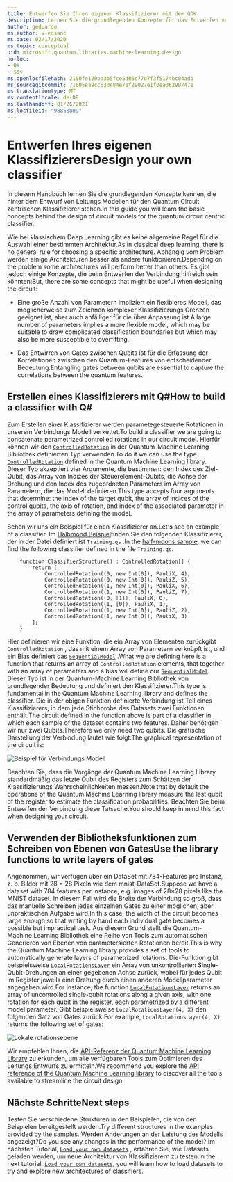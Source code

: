 ```yaml
---
title: Entwerfen Sie Ihren eigenen Klassifizierer mit dem QDK
description: Lernen Sie die grundlegenden Konzepte für das Entwerfen von Verbindungs Modellen für den Quantum Circuit zentrierten Klassifizierer kennen.
author: geduardo
ms.author: v-edsanc
ms.date: 02/17/2020
ms.topic: conceptual
uid: microsoft.quantum.libraries.machine-learning.design
no-loc:
- Q#
- $$v
ms.openlocfilehash: 2100fe120ba3b5fce5d06e77d7f3f5174bc04adb
ms.sourcegitcommit: 71605ea9cc630e84e7ef29027e1f0ea06299747e
ms.translationtype: MT
ms.contentlocale: de-DE
ms.lasthandoff: 01/26/2021
ms.locfileid: "98858809"
---
```

# <a name="design-your-own-classifier"></a><span data-ttu-id="62b00-103">Entwerfen Ihres eigenen Klassifizierers</span><span class="sxs-lookup"><span data-stu-id="62b00-103">Design your own classifier</span></span>

<span data-ttu-id="62b00-104">In diesem Handbuch lernen Sie die grundlegenden Konzepte kennen, die hinter dem Entwurf von Leitungs Modellen für den Quantum Circuit zentrischen Klassifizierer stehen.</span><span class="sxs-lookup"><span data-stu-id="62b00-104">In this guide you will learn the basic concepts behind the design of circuit models for the quantum circuit centric classifier.</span></span>

<span data-ttu-id="62b00-105">Wie bei klassischem Deep Learning gibt es keine allgemeine Regel für die Auswahl einer bestimmten Architektur.</span><span class="sxs-lookup"><span data-stu-id="62b00-105">As in classical deep learning, there is no general rule for choosing a specific architecture.</span></span> <span data-ttu-id="62b00-106">Abhängig vom Problem werden einige Architekturen besser als andere funktionieren.</span><span class="sxs-lookup"><span data-stu-id="62b00-106">Depending on the problem some architectures will perform better than others.</span></span> <span data-ttu-id="62b00-107">Es gibt jedoch einige Konzepte, die beim Entwerfen der Verbindung hilfreich sein könnten:</span><span class="sxs-lookup"><span data-stu-id="62b00-107">But, there are some concepts that might be useful when designing the circuit:</span></span>

- <span data-ttu-id="62b00-108">Eine große Anzahl von Parametern impliziert ein flexibleres Modell, das möglicherweise zum Zeichnen komplexer Klassifizierungs Grenzen geeignet ist, aber auch anfälliger für die über Anpassung ist.</span><span class="sxs-lookup"><span data-stu-id="62b00-108">A large number of parameters implies a more flexible model, which may be suitable to draw complicated classification boundaries but which may also be more susceptible to overfitting.</span></span>

- <span data-ttu-id="62b00-109">Das Entwirren von Gates zwischen Qubits ist für die Erfassung der Korrelationen zwischen den Quantum-Features von entscheidender Bedeutung.</span><span class="sxs-lookup"><span data-stu-id="62b00-109">Entangling gates between qubits are essential to capture the correlations between the quantum features.</span></span>

## <a name="how-to-build-a-classifier-with-q"></a><span data-ttu-id="62b00-110">Erstellen eines Klassifizierers mit Q\#</span><span class="sxs-lookup"><span data-stu-id="62b00-110">How to build a classifier with Q\#</span></span>

<span data-ttu-id="62b00-111">Zum Erstellen einer Klassifizierer werden parametegesteuerte Rotationen in unserem Verbindungs Modell verkettet.</span><span class="sxs-lookup"><span data-stu-id="62b00-111">To build a classifier we are going to concatenate parametrized controlled rotations in our circuit model.</span></span> <span data-ttu-id="62b00-112">Hierfür können wir den [`ControlledRotation`](xref:Microsoft.Quantum.MachineLearning.ControlledRotation) in der Quantum-Machine Learning Bibliothek definierten Typ verwenden.</span><span class="sxs-lookup"><span data-stu-id="62b00-112">To do it we can use the type [`ControlledRotation`](xref:Microsoft.Quantum.MachineLearning.ControlledRotation) defined in the Quantum Machine Learning library.</span></span> <span data-ttu-id="62b00-113">Dieser Typ akzeptiert vier Argumente, die bestimmen: den Index des Ziel-Qubit, das Array von Indizes der Steuerelement-Qubits, die Achse der Drehung und den Index des zugeordneten Parameters im Array von Parametern, die das Modell definieren.</span><span class="sxs-lookup"><span data-stu-id="62b00-113">This type accepts four arguments that determine: the index of the target qubit, the array of indices of the control qubits, the axis of rotation, and index of the associated parameter in the array of parameters defining the model.</span></span>

<span data-ttu-id="62b00-114">Sehen wir uns ein Beispiel für einen Klassifizierer an.</span><span class="sxs-lookup"><span data-stu-id="62b00-114">Let's see an example of a classifier.</span></span> <span data-ttu-id="62b00-115">Im [Halbmond Beispiel](https://github.com/microsoft/Quantum/tree/main/samples/machine-learning/half-moons)finden Sie den folgenden Klassifizierer, der in der Datei definiert ist `Training.qs` .</span><span class="sxs-lookup"><span data-stu-id="62b00-115">In the [half-moons sample](https://github.com/microsoft/Quantum/tree/main/samples/machine-learning/half-moons), we can find the following classifier defined in the file `Training.qs`.</span></span>

```qsharp
    function ClassifierStructure() : ControlledRotation[] {
        return [
            ControlledRotation((0, new Int[0]), PauliX, 4),
            ControlledRotation((0, new Int[0]), PauliZ, 5),
            ControlledRotation((1, new Int[0]), PauliX, 6),
            ControlledRotation((1, new Int[0]), PauliZ, 7),
            ControlledRotation((0, [1]), PauliX, 0),
            ControlledRotation((1, [0]), PauliX, 1),
            ControlledRotation((1, new Int[0]), PauliZ, 2),
            ControlledRotation((1, new Int[0]), PauliX, 3)
        ];
    }
 ```

<span data-ttu-id="62b00-116">Hier definieren wir eine Funktion, die ein Array von Elementen zurückgibt `ControlledRotation` , das mit einem Array von Parametern verknüpft ist, und ein Bias definiert das [`SequentialModel`](xref:Microsoft.Quantum.MachineLearning.SequentialModel) .</span><span class="sxs-lookup"><span data-stu-id="62b00-116">What we are defining here is a function that returns an array of `ControlledRotation` elements, that together with an array of parameters and a bias will define our [`SequentialModel`](xref:Microsoft.Quantum.MachineLearning.SequentialModel).</span></span> <span data-ttu-id="62b00-117">Dieser Typ ist in der Quantum-Machine Learning Bibliothek von grundlegender Bedeutung und definiert den Klassifizierer.</span><span class="sxs-lookup"><span data-stu-id="62b00-117">This type is fundamental in the Quantum Machine Learning library and defines the classifier.</span></span> <span data-ttu-id="62b00-118">Die in der obigen Funktion definierte Verbindung ist Teil eines Klassifizierers, in dem jede Stichprobe des Datasets zwei Funktionen enthält.</span><span class="sxs-lookup"><span data-stu-id="62b00-118">The circuit defined in the function above is part of a classifier in which each sample of the dataset contains two features.</span></span> <span data-ttu-id="62b00-119">Daher benötigen wir nur zwei Qubits.</span><span class="sxs-lookup"><span data-stu-id="62b00-119">Therefore we only need two qubits.</span></span> <span data-ttu-id="62b00-120">Die grafische Darstellung der Verbindung lautet wie folgt:</span><span class="sxs-lookup"><span data-stu-id="62b00-120">The graphical representation of the circuit is:</span></span>

 ![Beispiel für Verbindungs Modell](~/media/circuit_model_1.PNG)

<span data-ttu-id="62b00-122">Beachten Sie, dass die Vorgänge der Quantum Machine Learning Library standardmäßig das letzte Qubit des Registers zum Schätzen der Klassifizierungs Wahrscheinlichkeiten messen.</span><span class="sxs-lookup"><span data-stu-id="62b00-122">Note that by default the operations of the Quantum Machine Learning library measure the last qubit of the register to estimate the classification probabilities.</span></span> <span data-ttu-id="62b00-123">Beachten Sie beim Entwerfen der Verbindung diese Tatsache.</span><span class="sxs-lookup"><span data-stu-id="62b00-123">You should keep in mind this fact when designing your circuit.</span></span>

## <a name="use-the-library-functions-to-write-layers-of-gates"></a><span data-ttu-id="62b00-124">Verwenden der Bibliotheksfunktionen zum Schreiben von Ebenen von Gates</span><span class="sxs-lookup"><span data-stu-id="62b00-124">Use the library functions to write layers of gates</span></span>

<span data-ttu-id="62b00-125">Angenommen, wir verfügen über ein DataSet mit 784-Features pro Instanz, z. b. Bilder mit 28 × 28 Pixeln wie dem mnist-DataSet.</span><span class="sxs-lookup"><span data-stu-id="62b00-125">Suppose we have a dataset with 784 features per instance, e.g. images of 28×28 pixels like the MNIST dataset.</span></span> <span data-ttu-id="62b00-126">In diesem Fall wird die Breite der Verbindung so groß, dass das manuelle Schreiben jedes einzelnen Gates zu einer möglichen, aber unpraktischen Aufgabe wird.</span><span class="sxs-lookup"><span data-stu-id="62b00-126">In this case, the width of the circuit becomes large enough so that writing by hand each individual gate becomes a possible but impractical task.</span></span> <span data-ttu-id="62b00-127">Aus diesem Grund stellt die Quantum-Machine Learning Bibliothek eine Reihe von Tools zum automatischen Generieren von Ebenen von parametersierten Rotationen bereit.</span><span class="sxs-lookup"><span data-stu-id="62b00-127">This is why the Quantum Machine Learning library provides a set of tools to automatically generate layers of parametrized rotations.</span></span> <span data-ttu-id="62b00-128">Die-Funktion gibt beispielsweise [`LocalRotationsLayer`](xref:Microsoft.Quantum.MachineLearning.LocalRotationsLayer) ein Array von unkontrollierten Single-Qubit-Drehungen an einer gegebenen Achse zurück, wobei für jedes Qubit im Register jeweils eine Drehung durch einen anderen Modellparameter angegeben wird.</span><span class="sxs-lookup"><span data-stu-id="62b00-128">For instance, the function [`LocalRotationsLayer`](xref:Microsoft.Quantum.MachineLearning.LocalRotationsLayer) returns an array of uncontrolled single-qubit rotations along a given axis, with one rotation for each qubit in the register, each parametrized by a different model parameter.</span></span> <span data-ttu-id="62b00-129">Gibt beispielsweise `LocalRotationsLayer(4, X)` den folgenden Satz von Gates zurück:</span><span class="sxs-lookup"><span data-stu-id="62b00-129">For example, `LocalRotationsLayer(4, X)` returns the following set of gates:</span></span>

 ![Lokale rotationsebene](~/media/local_rotations_layer.PNG)

<span data-ttu-id="62b00-131">Wir empfehlen Ihnen, die [API-Referenz der Quantum Machine Learning Library](xref:Microsoft.Quantum.MachineLearning) zu erkunden, um alle verfügbaren Tools zum Optimieren des Leitungs Entwurfs zu ermitteln.</span><span class="sxs-lookup"><span data-stu-id="62b00-131">We recommend you explore the [API reference of the Quantum Machine Learning library](xref:Microsoft.Quantum.MachineLearning) to discover all the tools available to streamline the circuit design.</span></span>

## <a name="next-steps"></a><span data-ttu-id="62b00-132">Nächste Schritte</span><span class="sxs-lookup"><span data-stu-id="62b00-132">Next steps</span></span>

 <span data-ttu-id="62b00-133">Testen Sie verschiedene Strukturen in den Beispielen, die von den Beispielen bereitgestellt werden.</span><span class="sxs-lookup"><span data-stu-id="62b00-133">Try different structures in the examples provided by the samples.</span></span> <span data-ttu-id="62b00-134">Werden Änderungen an der Leistung des Modells angezeigt?</span><span class="sxs-lookup"><span data-stu-id="62b00-134">Do you see any changes in the performance of the model?</span></span> <span data-ttu-id="62b00-135">Im nächsten Tutorial, [`Load your own datasets`](xref:microsoft.quantum.libraries.machine-learning.load) , erfahren Sie, wie Datasets geladen werden, um neue Architektur von Klassifizierern zu testen.</span><span class="sxs-lookup"><span data-stu-id="62b00-135">In the next tutorial, [`Load your own datasets`](xref:microsoft.quantum.libraries.machine-learning.load), you will learn how to load datasets to try and explore new architectures of classifiers.</span></span>
